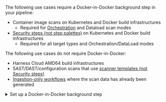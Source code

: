 The following use cases require a Docker-in-Docker background step in your pipeline:
- Container image scans on Kubernetes and Docker build infrastructures
  - Required for [Orchestration](/docs/security-testing-orchestration/use-sto/orchestrate-and-ingest/run-an-orchestrated-scan-in-sto) and Dataload scan modes
- [Security steps (not step palettes)](/docs/security-testing-orchestration/sto-techref-category/security-step-settings-reference#security-steps-and-scanner-templates-in-sto) on Kubernetes and Docker build infrastructures
  - Required for all target types and Orchestration/DataLoad modes

The following use cases do not require Docker-in-Docker:
- Harness Cloud AMD64 build infrastructures
- SAST/DAST/configuration scans that use [scanner templates (not Security steps)](/docs/security-testing-orchestration/sto-techref-category/security-step-settings-reference#security-steps-and-scanner-templates-in-sto)
- [Ingestion-only workflows](/docs/security-testing-orchestration/use-sto/orchestrate-and-ingest/ingest-scan-results-into-an-sto-pipeline) where the scan data has already been generated

<details>
<summary>Set up a Docker-in-Docker background step</summary>

1. Go to the stage where you want to run the scan.

2. In **Overview**, add the shared path `/var/run`.

2. In **Execution**, do the following:

    1. Click **Add Step** and then choose **Background**.
    2. Configure the Background step as follows:
       1. Dependency Name = `dind`
       2. Container Registry = The Docker connector to download the DinD image. If you don't have one defined, go to [Docker connector settings reference](/docs/platform/connectors/cloud-providers/ref-cloud-providers/docker-registry-connector-settings-reference).
       3. Image = `docker:dind`
       4. Under **Entry Point**, add the following: `dockerd` 
          
          In most cases, using `dockerd` is a faster and more secure way to set up the background step. For more information, go to the **TLS** section in the [Docker quick reference](https://hub.docker.com/_/docker).

         If the DinD service doesn't start with `dockerd`, clear the **Entry Point** field and then run the pipeline again. This starts the service with the default [entry point](https://docs.docker.com/engine/reference/run/#entrypoint-default-command-to-execute-at-runtime).

       5. Under **Optional Configuration**, select the **Privileged** checkbox.



import Tabs from '@theme/Tabs';
import TabItem from '@theme/TabItem';


<Tabs>
  <TabItem value="Visual" label="Visual setup" default>

import set_up_harness_25 from '/docs/security-testing-orchestration/get-started/static/set-up-harness-for-sto-25.png'

<img src={set_up_harness_25} alt="Configure the background step" height="50%" width="50%" />



</TabItem>
<TabItem value="YAML" label="YAML setup" default>


Add a Background step to your pipeline and set it up as follows:

```yaml
- step:
   type: Background
   name: background-dind-service
   identifier: Background_1
   spec:
      connectorRef: CONTAINER_IMAGE_REGISTRY_CONNECTOR
      image: docker:dind
      shell: Sh
      entrypoint:
         - dockerd
      privileged: true
```


</TabItem>
</Tabs>


</details>
